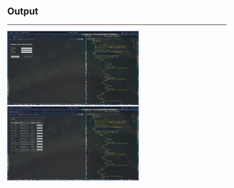 ## Output
---------

<img src="Screenshots/Output-1.png" width="60%" height="40%"/>
<img src="Screenshots/Output-2.png" width="60%" height="40%"/>